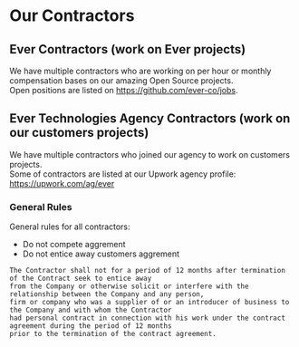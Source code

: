 # Our Contractors

## Ever Contractors (work on Ever projects)

We have multiple contractors who are working on per hour or monthly compensation bases on our amazing Open Source projects.  
Open positions are listed on https://github.com/ever-co/jobs.

## Ever Technologies Agency Contractors (work on our customers projects)

We have multiple contractors who joined our agency to work on customers projects.  
Some of contractors are listed at our Upwork agency profile: https://upwork.com/ag/ever

### General Rules

General rules for all contractors:
- Do not compete aggrement
- Do not entice away customers aggrement
```
The Contractor shall not for a period of 12 months after termination of the Contract seek to entice away
from the Company or otherwise solicit or interfere with the relationship between the Company and any person, 
firm or company who was a supplier of or an introducer of business to the Company and with whom the Contractor
had personal contract in connection with his work under the contract agreement during the period of 12 months 
prior to the termination of the contract agreement.
```
